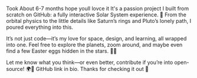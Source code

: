 Took About 6-7 months hope youll lovce it
It's a passion project I built from scratch on GitHub: a fully interactive Solar System experience. 🌌
From the orbital physics to the little details like Saturn’s rings and Pluto’s lonely path, I poured everything into this.

It’s not just code—it’s my love for space, design, and learning, all wrapped into one.
Feel free to explore the planets, zoom around, and maybe even find a few Easter eggs hidden in the stars. 🚀✨

Let me know what you think—or even better, contribute if you’re into open-source! 🌍🔧
GitHub link in bio. Thanks for checking it out 💙

